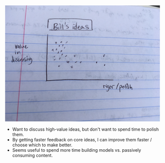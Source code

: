 ![why napkin thoughts](/assets/IMG_4863.jpg)

- Want to discuss high-value ideas, but don't want to spend time to polish them.
- By getting faster feedback on core ideas, I can improve them faster / choose which to make better.
- Seems useful to spend more time building models vs. passively consuming content.